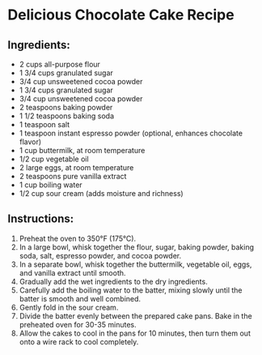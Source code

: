 # Delicious Chocolate Cake Recipe

## Ingredients:
- 2 cups all-purpose flour
- 1 3/4 cups granulated sugar
- 3/4 cup unsweetened cocoa powder 
- 1 3/4 cups granulated sugar 
- 3/4 cup unsweetened cocoa powder 
- 2 teaspoons baking powder 
- 1 1/2 teaspoons baking soda 
- 1 teaspoon salt 
- 1 teaspoon instant espresso powder (optional, enhances chocolate flavor)
- 1 cup buttermilk, at room temperature 
- 1/2 cup vegetable oil 
- 2 large eggs, at room temperature 
- 2 teaspoons pure vanilla extract 
- 1 cup boiling water 
- 1/2 cup sour cream (adds moisture and richness)

## Instructions:
1. Preheat the oven to 350°F (175°C).
2. In a large bowl, whisk together the flour, sugar, baking powder, baking soda, salt, espresso powder, and cocoa powder.
3. In a separate bowl, whisk together the buttermilk, vegetable oil, eggs, and vanilla extract until smooth.
4. Gradually add the wet ingredients to the dry ingredients.
5. Carefully add the boiling water to the batter, mixing slowly until the batter is smooth and well combined.
6. Gently fold in the sour cream.
7. Divide the batter evenly between the prepared cake pans. Bake in the preheated oven for 30-35 minutes.
8. Allow the cakes to cool in the pans for 10 minutes, then turn them out onto a wire rack to cool completely.
